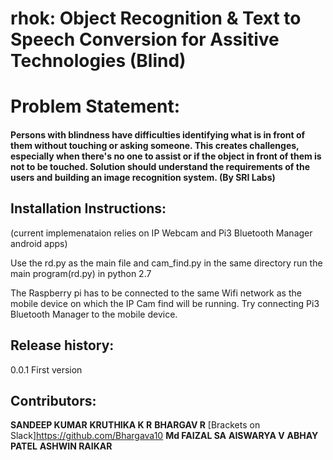 # rhok: Object Recognition & Text to Speech Conversion for Assitive Technologies (Blind)

# Problem Statement:
#### Persons with blindness have difficulties identifying what is in front of them without touching or asking someone. This creates challenges, especially when there's no one to assist or if the object in front of them is not to be touched. Solution should understand the requirements of the users and building an image recognition system. (By SRI Labs)

## Installation Instructions:
(current implemenataion relies on IP Webcam and Pi3 Bluetooth Manager android apps)

Use the rd.py as the main file and cam_find.py in the same directory
run  the main program(rd.py) in python 2.7

The Raspberry pi has to be connected to the same Wifi network as the mobile device on which the IP Cam find will be running.
Try connecting Pi3 Bluetooth Manager to the mobile device.

## Release history:
0.0.1 First version

## Contributors:
**SANDEEP KUMAR**
**KRUTHIKA K R**
**BHARGAV R**  [Brackets on Slack]https://github.com/Bhargava10
**Md FAIZAL SA** 
**AISWARYA V** 
**ABHAY PATEL** 
**ASHWIN RAIKAR** 
